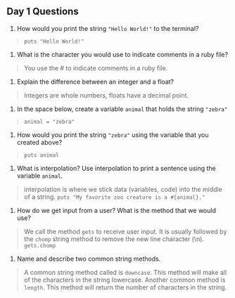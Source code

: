 ## Day 1 Questions

1. How would you print the string `"Hello World!"` to the terminal?
> `puts "Hello World!"`

1. What is the character you would use to indicate comments in a ruby file?
> You use the # to indicate comments in a ruby file.

1. Explain the difference between an integer and a float?
> Integers are whole numbers, floats have a decimal point.

1. In the space below, create a variable `animal` that holds the string `"zebra"`
> `animal = "zebra"`

1. How would you print the string `"zebra"` using the variable that you created above?
> `puts animal`

1. What is interpolation? Use interpolation to print a sentence using the variable `animal`.
> interpolation is where we stick data (variables, code) into the middle of a string.
  `puts "My favorite zoo creature is a #{animal}."`

1. How do we get input from a user? What is the method that we would use?
> We call the method `gets` to receive user input. It is usually followed by the `chomp` string method to remove the new line character (\n). `gets.chomp`

1. Name and describe two common string methods.
> A common string method called is `downcase`. This method will make all of the characters in the string lowercase. Another common method is `length`. This method will return the number of characters in the string.
